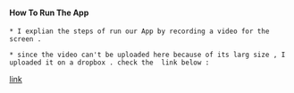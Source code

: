 

#### How To Run The App

    * I explian the steps of run our App by recording a video for the screen .
    
    * since the video can't be uploaded here because of its larg size , I uploaded it on a dropbox . check the  link below :

   [link](https://www.dropbox.com/s/0asx5rh2in2lo1d/Run-the-APP.mov?dl=0 "How to run the App ")
    

